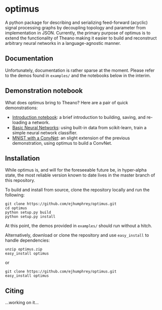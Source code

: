 optimus
=======
A python package for describing and serializing feed-forward (acyclic) signal processing graphs by decoupling topology and parameter from implementation in JSON. Currently, the primary purpose of optimus is to extend the functionality of Theano making it easier to build and reconstruct arbitrary neural networks in a language-agnostic manner.


Documentation
-------------
Unfortunately, documentation is rather sparse at the moment. Please refer to the demos found in `examples/` and the notebooks below in the interim.


Demonstration notebook
----------------------
What does optimus bring to Theano?  Here are a pair of quick demonstrations:

* [Introduction notebook](http://nbviewer.ipython.org/github/ejhumphrey/fixme): a brief introduction to building, saving, and re-loading a network.
* [Basic Neural Networks](http://nbviewer.ipython.org/github/ejhumphrey/fixme): using built-in data from scikit-learn, train a simple neural network classifier.
* [MNIST with a ConvNet](http://nbviewer.ipython.org/github/ejhumphrey/fixme): an slight extension of the previous demonstration, using optimus to build a ConvNet.


Installation
------------

While optimus is, and will for the foreseeable future be, in hyper-alpha state, the most reliable version known to date lives in the master branch of this repository.

To build and install from source, clone the repository locally and run the following:

```
git clone https://github.com/ejhumphrey/optimus.git
cd optimus
python setup.py build
python setup.py install
```

At this point, the demos provided in `examples/` should run without a hitch.

Alternatively, download or clone the repository and use `easy_install` to handle dependencies:

```
unzip optimus.zip
easy_install optimus
```
or
```
git clone https://github.com/ejhumphrey/optimus.git
easy_install optimus
```

Citing
------
...working on it...
